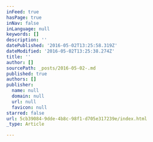 ```yaml
---
inFeed: true
hasPage: true
inNav: false
inLanguage: null
keywords: []
description: ''
datePublished: '2016-05-02T13:25:58.319Z'
dateModified: '2016-05-02T13:25:38.274Z'
title: ''
author: []
sourcePath: _posts/2016-05-02-.md
published: true
authors: []
publisher:
  name: null
  domain: null
  url: null
  favicon: null
starred: false
url: 5cb39084-9dde-4b8c-98f1-d705e317239e/index.html
_type: Article

---
```

